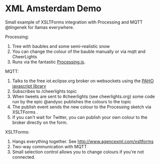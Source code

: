 XML Amsterdam Demo
========

Small example of XSLTForms integration with Processing and MQTT
@tingenek for llamas everywhere.

Processing:

1. Tree with baubles and some semi-realistic snow
2. You can change the colour of the bauble manually or via mqtt and CheerLights
3. Runs via the fantastic [Processing.js](http://processingjs.org/).

MQTT:

1. Talks to the free iot.eclipse.org broker on websockets using the [PAHO javascript library](https://eclipse.org/paho/clients/js) 
2. Subscribes to /cheerlights topic
3. When tweets are sent to #cheerlights (see cheerlights.org) some code run by the epic @andysc publishes the colours to the topic 
4. The publish event sends the new colour to the Processing sketch via XSLTForms <events/>.
5. If you can't wait for Twitter, you can publish your own colour to the broker directly on the form.

XSLTForms:

1. Hangs everything together. See http://www.agencexml.com/xsltforms
2. Two-way communication with MQTT
3. Small selection control allows you to change colours if you're not connected.  


